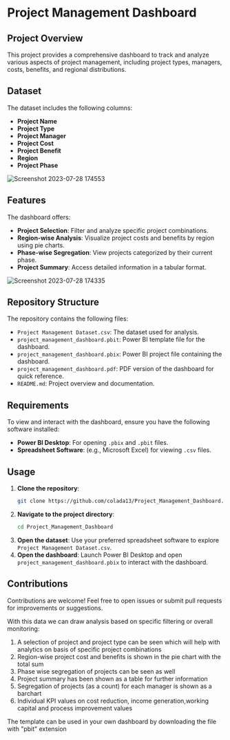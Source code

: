 # Project Management Dashboard

## Project Overview
This project provides a comprehensive dashboard to track and analyze various aspects of project management, including project types, managers, costs, benefits, and regional distributions.

## Dataset
The dataset includes the following columns:
- **Project Name**
- **Project Type**
- **Project Manager**
- **Project Cost**
- **Project Benefit**
- **Region**
- **Project Phase**


![Screenshot 2023-07-28 174553](https://github.com/colada13/Project_Management_Dashboard/assets/112157807/9f2d979d-bfc4-4fbf-ad54-bd1709abae8f)

## Features
The dashboard offers:
- **Project Selection**: Filter and analyze specific project combinations.
- **Region-wise Analysis**: Visualize project costs and benefits by region using pie charts.
- **Phase-wise Segregation**: View projects categorized by their current phase.
- **Project Summary**: Access detailed information in a tabular format.

![Screenshot 2023-07-28 174335](https://github.com/colada13/Project_Management_Dashboard/assets/112157807/805fa846-9533-466e-9beb-a35c23bbc530)

## Repository Structure
The repository contains the following files:
- `Project Management Dataset.csv`: The dataset used for analysis.
- `project_management_dashboard.pbit`: Power BI template file for the dashboard.
- `project_management_dashboard.pbix`: Power BI project file containing the dashboard.
- `project_management_dashboard.pdf`: PDF version of the dashboard for quick reference.
- `README.md`: Project overview and documentation.

## Requirements
To view and interact with the dashboard, ensure you have the following software installed:
- **Power BI Desktop**: For opening `.pbix` and `.pbit` files.
- **Spreadsheet Software**: (e.g., Microsoft Excel) for viewing `.csv` files.

## Usage
1. **Clone the repository**:
   ```bash
   git clone https://github.com/colada13/Project_Management_Dashboard.git
   ```
2. **Navigate to the project directory**:
   ```bash
   cd Project_Management_Dashboard
   ```
3. **Open the dataset**: Use your preferred spreadsheet software to explore `Project Management Dataset.csv`.
4. **Open the dashboard**: Launch Power BI Desktop and open `project_management_dashboard.pbix` to interact with the dashboard.

## Contributions
Contributions are welcome! Feel free to open issues or submit pull requests for improvements or suggestions.


With this data we can draw analysis based on specific filtering or overall monitoring:
1. A selection of project and project type can be seen which will help with analytics on basis of specific project combinations
2. Region-wise project cost and benefits is shown in the pie chart with the total sum
3. Phase wise segregation of projects can be seen as well
4. Project summary has been shown as a table for further information
5. Segregation of projects (as a count) for each manager is shown as a barchart
6. Individual KPI values on cost reduction, income generation,working capital and process improvement values



The template can be used in your own dashboard by downloading the file with "pbit" extension

